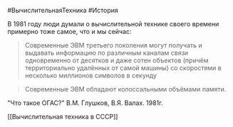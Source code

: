 #ВычислительнаяТехника #История 

В 1981 году люди думали о вычислительной технике своего времени примерно тоже самое, что и мы сейчас:

>Современные ЭВМ третьего поколения могут получать и выдавать информацию по различным каналам связи одновременно от десятков и даже сотен объектов (причём территориально удалённых от самой машины) со скоростями в несколько миллионов символов в секунду

>Современные ЭВМ обладают колоссальными объёмами памяти.

"Что такое ОГАС?" В.М. Глушков, В.Я. Валах. 1981г.

[[Вычислительная техника в СССР]]
